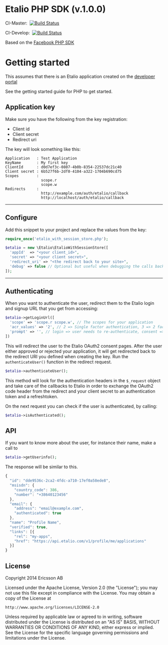 # Etalio PHP SDK (v.1.0.0)
CI-Master: &nbsp;[![Build Status](https://magnum.travis-ci.com/Etalio/etalio-php-sdk.png?token=7mZw6eGcbeDyg5gfzRsZ&branch=master)](https://magnum.travis-ci.com/Etalio/etalio-php-sdk)

CI-Develop: &nbsp;[![Build Status](https://magnum.travis-ci.com/Etalio/etalio-php-sdk.png?token=7mZw6eGcbeDyg5gfzRsZ&branch=develop)](https://magnum.travis-ci.com/Etalio/etalio-php-sdk)

Based on the [Facebook PHP SDK](https://github.com/facebook/facebook-php-sdk)

# Getting started

This assumes that there is an Etalio application created on the [developer portal](https://developer.etalio.com)

See the getting started guide for PHP to get started.

## Application key

Make sure you have the following from the key registration:

- Client id
- Client secret
- Redirect uri

The key will look something like this:

```clean
Application   : Test Application
KeyName       : My first key
ClientId      : d0d7ef3c-0807-4b0b-8354-22537dc21c40
Client secret : 6b527f6b-2df0-4104-a322-1704b690cd75
Scopes        :
                scope.r
                scope.w
Redirects     :
                http://example.com/auth/etalio/callback
                http://localhost/auth/etalio/callback
```

----

## Configure

Add this snippet to your project and replace the values from the key:

```php
require_once('etalio_with_session_store.php');

$etalio = new \Etalio\EtalioWithSessionStore([
  'appId'  => "<your client_id>",
  'secret' => "<your client secret>",
  'redirect_uri' => "<the redirect back to your site>",
  'debug' => false // Optional but useful when debugging the calls back to the etalio api
]);
```

----

## Authenticating

When you want to authenticate the user, redirect them to the Etalio login and signup URL that you get from accessing:

```php
$etalio->getLoginUrl([
  'scope' => 'scope.r scope.w', // The scopes for your application
  'acr_values' => '2', // 2 => Single factor authentication, 3 => 2 factor authentication
  'prompt' => '', // login => user needs to re-authenticate, consent => user needs to accept your scopes again, none => the user will not be presented with a UI. If authentication fails an error message will be produced., '' => default behaviour
])
```

This will redirect the user to the Etalio OAuth2 consent pages. After the user either approved or rejected your
application, it will get redirected back to the redirect URI you defined when creating the key.
Run the ```authenticateUser()``` function in the redirect request.

```php
$etalio->authenticateUser();
```

This method will look for the authentication headers in the ```$_request``` object and take care of the callbacks to
Etalio in order to exchange the OAuth2 code header from the redirect and your client secret to an authentication
token and a refreshtoken.

On the next request you can check if the user is authenticated, by calling:

```php
$etalio->isAuthenticated();
```

## API

If you want to know more about the user, for instance their name, make a call to

```php
$etalio->getUserinfo();
```

The response will be similar to this.

```javascript
{
  "id": "dde9536c-2ca2-4fdc-a710-17ef0a58ede8",
  "msisdn": {
    "country_code": 386,
    "number": "+38640123456"
  },
  "email": {
    "address": "email@example.com",
    "authenticated": true
  },
  "name": "Profile Name",
  "verified": true,
  "links": [{
    "rel": "my-apps",
    "href": "https://api.etalio.com/v1/profile/me/applications"
  }]
}
```


## License

Copyright 2014 Ericsson AB

Licensed under the Apache License, Version 2.0 (the "License");
you may not use this file except in compliance with the License.
You may obtain a copy of the License at

    http://www.apache.org/licenses/LICENSE-2.0

Unless required by applicable law or agreed to in writing, software
distributed under the License is distributed on an "AS IS" BASIS,
WITHOUT WARRANTIES OR CONDITIONS OF ANY KIND, either express or implied.
See the License for the specific language governing permissions and
limitations under the License.